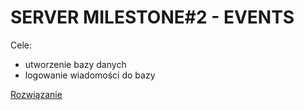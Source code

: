 # SERVER MILESTONE#2 - EVENTS

Cele:
- utworzenie bazy danych
- logowanie wiadomości do bazy

[Rozwiązanie](https://review.gerrithub.io/358192)
